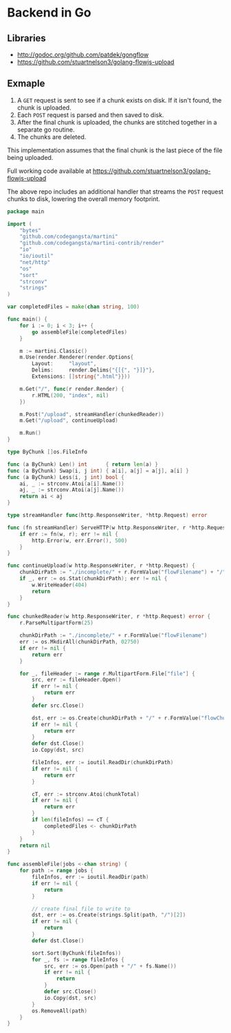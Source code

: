 # Backend in Go

## Libraries
 * http://godoc.org/github.com/patdek/gongflow
 * https://github.com/stuartnelson3/golang-flowjs-upload

## Exmaple 
1. A `GET` request is sent to see if a chunk exists on disk. If it isn't found, the chunk is uploaded.
2. Each `POST` request is parsed and then saved to disk.
3. After the final chunk is uploaded, the chunks are stitched together in a separate go routine.
4. The chunks are deleted.

This implementation assumes that the final chunk is the last piece of the file being uploaded.

Full working code available at https://github.com/stuartnelson3/golang-flowjs-upload

The above repo includes an additional handler that streams the `POST` request chunks to disk, lowering the overall memory footprint.

```go
package main

import (
	"bytes"
	"github.com/codegangsta/martini"
	"github.com/codegangsta/martini-contrib/render"
	"io"
	"io/ioutil"
	"net/http"
	"os"
	"sort"
	"strconv"
	"strings"
)

var completedFiles = make(chan string, 100)

func main() {
	for i := 0; i < 3; i++ {
		go assembleFile(completedFiles)
	}

	m := martini.Classic()
	m.Use(render.Renderer(render.Options{
		Layout:     "layout",
		Delims:     render.Delims{"{[{", "}]}"},
		Extensions: []string{".html"}}))

	m.Get("/", func(r render.Render) {
		r.HTML(200, "index", nil)
	})

	m.Post("/upload", streamHandler(chunkedReader))
	m.Get("/upload", continueUpload)

	m.Run()
}

type ByChunk []os.FileInfo

func (a ByChunk) Len() int      { return len(a) }
func (a ByChunk) Swap(i, j int) { a[i], a[j] = a[j], a[i] }
func (a ByChunk) Less(i, j int) bool {
	ai, _ := strconv.Atoi(a[i].Name())
	aj, _ := strconv.Atoi(a[j].Name())
	return ai < aj
}

type streamHandler func(http.ResponseWriter, *http.Request) error

func (fn streamHandler) ServeHTTP(w http.ResponseWriter, r *http.Request) {
	if err := fn(w, r); err != nil {
		http.Error(w, err.Error(), 500)
	}
}

func continueUpload(w http.ResponseWriter, r *http.Request) {
	chunkDirPath := "./incomplete/" + r.FormValue("flowFilename") + "/" + r.FormValue("flowChunkNumber")
	if _, err := os.Stat(chunkDirPath); err != nil {
		w.WriteHeader(404)
		return
	}
}

func chunkedReader(w http.ResponseWriter, r *http.Request) error {
	r.ParseMultipartForm(25)

	chunkDirPath := "./incomplete/" + r.FormValue("flowFilename")
	err := os.MkdirAll(chunkDirPath, 02750)
	if err != nil {
		return err
	}

	for _, fileHeader := range r.MultipartForm.File["file"] {
		src, err := fileHeader.Open()
		if err != nil {
			return err
		}
		defer src.Close()

		dst, err := os.Create(chunkDirPath + "/" + r.FormValue("flowChunkNumber"))
		if err != nil {
			return err
		}
		defer dst.Close()
		io.Copy(dst, src)

		fileInfos, err := ioutil.ReadDir(chunkDirPath)
		if err != nil {
			return err
		}

		cT, err := strconv.Atoi(chunkTotal)
		if err != nil {
			return err
		}
		if len(fileInfos) == cT {
			completedFiles <- chunkDirPath
		}
	}
	return nil
}

func assembleFile(jobs <-chan string) {
	for path := range jobs {
		fileInfos, err := ioutil.ReadDir(path)
		if err != nil {
			return
		}

		// create final file to write to
		dst, err := os.Create(strings.Split(path, "/")[2])
		if err != nil {
			return
		}
		defer dst.Close()

		sort.Sort(ByChunk(fileInfos))
		for _, fs := range fileInfos {
			src, err := os.Open(path + "/" + fs.Name())
			if err != nil {
				return
			}
			defer src.Close()
			io.Copy(dst, src)
		}
		os.RemoveAll(path)
	}
}
```
